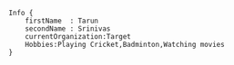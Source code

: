 ```
Info {
    firstName  : Tarun
    secondName : Srinivas
    currentOrganization:Target
    Hobbies:Playing Cricket,Badminton,Watching movies
}
```

<!--
**tarun161/tarun161** is a ✨ _special_ ✨ repository because its `README.md` (this file) appears on your GitHub profile.

Here are some ideas to get you started:

- 🔭 I’m currently working on ...
- 🌱 I’m currently learning ...
- 👯 I’m looking to collaborate on ...
- 🤔 I’m looking for help with ...
- 💬 Ask me about ...
- 📫 How to reach me: ...
- 😄 Pronouns: ...
- ⚡ Fun fact: ...
-->
